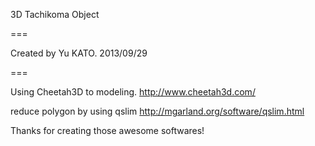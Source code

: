 3D Tachikoma Object

===

Created by Yu KATO.
2013/09/29

===

Using Cheetah3D to modeling.
http://www.cheetah3d.com/

reduce polygon by using qslim
http://mgarland.org/software/qslim.html

Thanks for creating those awesome softwares!
